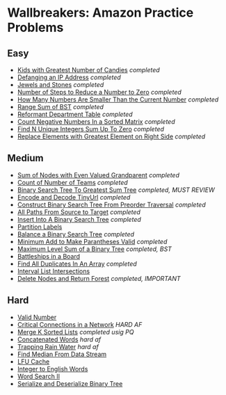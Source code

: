 # Wallbreakers: Amazon Practice Problems

## Easy
* [Kids with Greatest Number of Candies](https://leetcode.com/problems/kids-with-the-greatest-number-of-candies) *completed*
* [Defanging an IP Address](https://leetcode.com/problems/defanging-an-ip-address) *completed*
* [Jewels and Stones](https://leetcode.com/problems/jewels-and-stones) *completed*
* [Number of Steps to Reduce a Number to Zero](https://leetcode.com/problems/number-of-steps-to-reduce-a-number-to-zero) *completed*
* [How Many Numbers Are Smaller Than the Current Number](https://leetcode.com/problems/how-many-numbers-are-smaller-than-the-current-number) *completed*
* [Range Sum of BST](https://leetcode.com/problems/range-sum-of-bst) *completed*
* [Reformant Department Table](https://leetcode.com/problems/reformat-department-table) *completed*
* [Count Negative Numbers In a Sorted Matrix](https://leetcode.com/problems/count-negative-numbers-in-a-sorted-matrix/) *completed*
* [Find N Unique Integers Sum Up To Zero](https://leetcode.com/problems/find-n-unique-integers-sum-up-to-zero) *completed*
* [Replace Elements with Greatest Element on Right Side](https://leetcode.com/problems/replace-elements-with-greatest-element-on-right-side) *completed*

## Medium 
* [Sum of Nodes with Even Valued Grandparent](https://leetcode.com/problems/sum-of-nodes-with-even-valued-grandparent) *completed*
* [Count of Number of Teams](https://leetcode.com/problems/count-number-of-teams) *completed*
* [Binary Search Tree To Greatest Sum Tree](https://leetcode.com/problems/binary-search-tree-to-greater-sum-tree) *completed, MUST REVIEW*
* [Encode and Decode TinyUrl](https://leetcode.com/problems/encode-and-decode-tinyurl) *completed*
* [Construct Binary Search Tree From Preorder Traversal](https://leetcode.com/problems/construct-binary-search-tree-from-preorder-traversal/) *completed*
* [All Paths From Source to Target](https://leetcode.com/problems/all-paths-from-source-to-target) *completed*
* [Insert Into A Binary Search Tree](https://leetcode.com/problems/insert-into-a-binary-search-tree) *completed*
* [Partition Labels](https://leetcode.com/problems/partition-labels)
* [Balance a Binary Search Tree](https://leetcode.com/problems/balance-a-binary-search-tree) *completed*
* [Minimum Add to Make Parantheses Valid](https://leetcode.com/problems/minimum-add-to-make-parentheses-valid) *completed*
* [Maximum Level Sum of a Binary Tree](https://leetcode.com/problems/maximum-level-sum-of-a-binary-tree) *completed, BST*
* [Battleships in a Board](https://leetcode.com/problems/battleships-in-a-board)
* [Find All Duplicates In An Array](https://leetcode.com/problems/find-all-duplicates-in-an-array) *completed*
* [Interval List Intersections](https://leetcode.com/problems/interval-list-intersections)
* [Delete Nodes and Return Forest](https://leetcode.com/problems/delete-nodes-and-return-forest) *completed, IMPORTANT*

## Hard
* [Valid Number](https://leetcode.com/problems/valid-number)
* [Critical Connections in a Network](https://leetcode.com/problems/critical-connections-in-a-network) *HARD AF*
* [Merge K Sorted Lists](https://leetcode.com/problems/merge-k-sorted-lists) *completed usig PQ*
* [Concatenated Words](https://leetcode.com/problems/concatenated-words) *hard af*
* [Trapping Rain Water](https://leetcode.com/problems/trapping-rain-water) *hard af*
* [Find Median From Data Stream](https://leetcode.com/problems/find-median-from-data-stream)
* [LFU Cache](https://leetcode.com/problems/lfu-cache)
* [Integer to English Words](https://leetcode.com/problems/integer-to-english-words)
* [Word Search II](https://leetcode.com/problems/word-search-ii)
* [Serialize and Deserialize Binary Tree](https://leetcode.com/problems/serialize-and-deserialize-binary-tree)